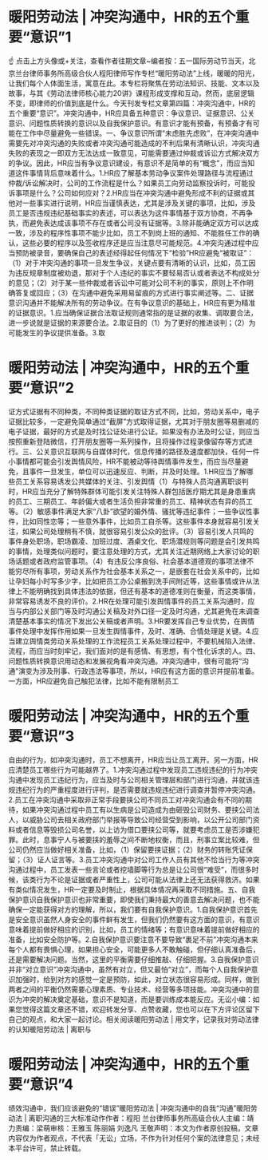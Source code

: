 # 暖阳劳动法 | 冲突沟通中，HR的五个重要“意识”1

☝ 点击上方头像或+关注，查看作者往期文章~编者按：五一国际劳动节当天，北京兰台律师事务所高级合伙人程阳律师写作专栏“暖阳劳动法”上线，暖暖的阳光，让我们每个人体面生活，寓意在此。本专栏将聚焦在劳动法知识、技能、文本以及故事，与其《劳动法律师核心能力20讲》课程形成支撑和互动，然而，底层逻辑不变，即律师的价值到底是什么。今天刊发专栏文章第四篇：冲突沟通中，HR的五个重要“意识”。冲突沟通中，HR应具备五种意识：争议意识、证据意识、公关意识、问题性质转换的意识以及自我保护意识。有意识才能有预备，有预备才有可能在工作中尽量避免一些错误。一、争议意识所谓“未虑胜先虑败”，在冲突沟通中需要先对冲突沟通的失败或者冲突沟通可能造成的不利后果有清晰认识，冲突沟通失败的表现之一即双方无法达成一致意见，可能需要通过仲裁或诉讼方式解决双方的争议。因此，HR应当有争议意识建设，有意识不是简单的有“概念”，而应当知道这件事情背后意味着什么。1.HR应了解基本劳动争议案件处理路径与流程通过仲裁/诉讼解决时，公司的工作流程是什么？如果员工向劳动监察投诉时，可能投诉事项是什么？公司如何应对？2.HR应当在冲突沟通中避免形成不利的证据或其他对一些事实进行说明，HR应当谨慎表达，尤其是涉及关键的事项，比如，涉及员工是否违规违纪基础事实的表述，可以表达为这件事情基于双方协商，不再争执，而避免表达成该事项不存在或者公司没有证据等。3.除非能确定双方可以达成一致，涉及的程序性事项不能少比如，员工不到岗上班的通知、不能胜任工作的确认，这些必要的程序以及签收程序还是应当注意尽可能规范。4.冲突沟通过程中应当预防被录音，要确保自己的表述经得起任何情况下“检验”HR应避免“被取证”：（1）对于冲突沟通的事项一旦发生争议，关键点要有清晰的认识，比如，员工因为违反规章制度被劝退，那对于个人违纪的事实不要轻易否认或者表达不构成处分的意见；（2）对于某一些仲裁或者诉讼中可能对公司不利的事实，原则上不作明确答复或回应；（3）在沟通中避免采用易留痕的方式进行事实阐述等。二、证据意识沟通并不能解决所有的劳动争议。在有争议意识的基础上，HR应有更为精准的证据意识。1.应当确保证据合法取证规则通常指的是证据的收集、调取要合法，进一步说就是证据的来源要合法。2.取证目的（1）为了更好的推进谈判；（2）为可能发生的争议提供准备。3.取

# 暖阳劳动法 | 冲突沟通中，HR的五个重要“意识”2

证方式证据有不同种类，不同种类证据的取证方式不同，比如，劳动关系中，电子证据比较多，一定避免简单通过“截屏”方式取得证据，尤其对于朋友圈等易删减的电子证据，最好的方式是及时找公证处进行公证。如果没有办法及时公证，则应当按照重新登陆微信，打开朋友圈等一系列操作，且将操作过程录像留存等方式进行。三、公关意识互联网与自媒体时代，信息传播的路径及速度都加快，任何一件小事情都可能会引发舆情风险，HR不能被动等待舆情事件发生，而应当尽量避免，且事件一旦发生，单位可以迅速反应、判断，并及时处理。1.HR应当了解哪些员工关系容易诱发公共媒体的关注、引发舆情（1）与特殊人员沟通离职谈判时，HR应当充分了解特殊群体可能引发关注特殊人群包括医疗期尤其是身患重病的员工、三期员工、年龄偏大或者生活负担非常重的员工、精神状态有异的员工等。（2）敏感事件满足大家“八卦”欲望的婚外情、骚扰等违纪事件；一些争议性事件，比如同性恋等；一些意外事件，比如员工自杀等。这些事件本身就容易引发关注，如果公司处理稍有不慎，就很容易引发公众的批评。（3）容易引发人共鸣的事件身处职场，职场霸凌、加班过度、酒桌文化、职场潜规则等问题是会引发共鸣的事情，处理类似问题时，要注意处理的方式，尤其关注近期网络上大家讨论的职场话题或者政府监管事项。（4）有违反公序良俗、社会基本道德观的事项法律不能穷尽所有事项，劳动关系作为社会基本关系之一，是嵌套在社会关系中的，比如让孕妇每小时写多少字，比如把员工办公桌搬到洗手间附近等，这些事情或许从法律上不能明确找到具体违法的依据，但还有基本的道德准则在衡量，而这类事情，非常容易诱发不良的评价。2.HR在处理可能引发舆情事件的员工关系沟通时，应当与内部公关部门等及时沟通公关稿及对外口径一定及时沟通，尤其避免在未调查清楚基本事实的情况下发出公关稿或者声明。3.HR要发挥自己专业优势，在舆情事件处理中发挥作用如果一旦发生舆情事件，及时、准确、合情处理是关键。4.应当建立舆情类劳动关系处理的工作流程员工关系处理过程中，不要机械陷入法律、流程，而应当时刻牢记，我们面对的是有感情、有思想，有个性化诉求的人。四、问题性质转换意识用动态和发展视角看冲突沟通。冲突沟通中，很有可能将“沟通”演变为涉及刑事、行政违法等事项，所以，HR应有这方面的意识并提前准备。一方面，HR应避免自己触犯法律，比如不能有限制员工

# 暖阳劳动法 | 冲突沟通中，HR的五个重要“意识”3

自由的行为，如冲突沟通时，员工不想离开，HR应当让员工离开。另一方面，HR应清楚员工哪些行为可能越界了。1.冲突沟通过程中发现员工违规违纪的行为冲突沟通中发现员工违纪行为，应当及时与公司相关管理层和部门进行沟通，并就该违规违纪行为的严重程度进行评判，是否需要就违规违纪进行调查并暂停冲突沟通。2.员工在冲突沟通中采取非正常手段要挟公司不同员工对冲突沟通会有不同的期待，如果冲突沟通过程中员工有以生病是公司造成为由砸毁公司财务、要挟公司法人，以威胁公司去相关政府部门举报等导致公司经营受到影响，以公开公司部门资料或者信息等毁损公司名誉，以上访为借口要挟公司等，就要考虑员工是否涉嫌犯罪。此时，息事宁人与被要挟的羞辱之间不断地权衡，而且，刑事立案比较难，但公司仍然应当做好相关准备，比如，（1）保留要挟证据；（2）财务的转账凭证保留；（3）证人证言等。3.员工冲突沟通中对公司工作人员有其他不恰当行为等冲突沟通过程中，员工发表一些言论或者挖墙脚等行为总是让公司很“难受”，而很多时候，该类行为不论是证据或者严重性上，公司可能从法律上还无法获得救济。如果有类似情况发生，HR一定要及时制止，根据具体情况再采取不同措施。五、自我保护意识自我保护意识也非常重要，即使我们秉持最大的善意去解决问题，也不能确保一定能获得对方的理解，所以，我们要有自我保护意识。1.自我保护意识首先是安全意识虽然人身安全的事件鲜有发生，但我们仍然要有这方面的意识，有意识意味着提前做好相应的识别，比如，员工的情绪等；有意识意味着提前做好相应的准备，比如安全防护等。2.自我保护意识要注意不要导致“裹足不前”冲突沟通本来每个人都有畏惧心理，如果担心安全，可能更多人不敢触碰，但仔细认真准备后，还是需要解决问题。当然，这里的平衡需要仔细推敲、仔细把握。3.自我保护意识并非“对立意识”冲突沟通中，虽然有对立，但又最怕“对立”，而每个人自我保护意识加强时，给到对方的感觉一定是预防，如此，对立状态很容易形成。同样，做到两者之间的平衡仍然需要心理素质、专业技术、经营等多项技能。冲突沟通中的意识为冲突的解决奠定基础，意识不是知道，而是要训练成本能反应。无讼小编：如果您觉得这篇文章还不错，欢迎转发分享、点赞收藏，您也可以在下方评论区留下自己的观点，和大家一起讨论。相关阅读暖阳劳动法 | 用文字，记录我对劳动法律的认知暖阳劳动法 | 离职与

# 暖阳劳动法 | 冲突沟通中，HR的五个重要“意识”4

绩效沟通中，我们应该避免的“错误”暖阳劳动法 | 冲突沟通中的自我“沟通”暖阳劳动法 | 离职沟通的三大标准动作作者：程阳 兰台律师事务所高级合伙人主编：靖力责编：梁萌审核：王雅玉 陈丽娟 刘逸凡 王敬声明：本文为作者原创投稿，文章内容仅为作者观点，不代表「无讼」立场，不作为针对任何个案的法律意见；未经本平台许可，禁止转载。

